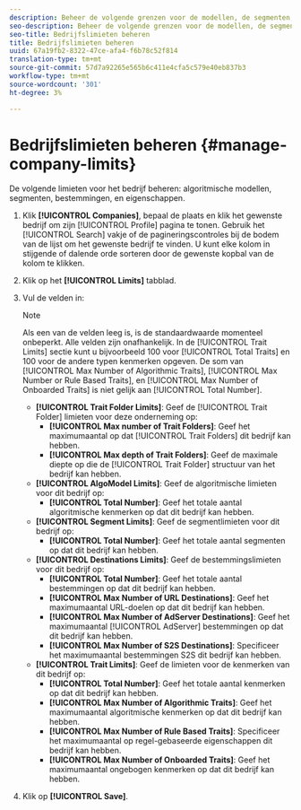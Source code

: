 ```yaml
---
description: Beheer de volgende grenzen voor de modellen, de segmenten, de bestemmingen, en de eigenschappen van het bedrijfsalgoritme.
seo-description: Beheer de volgende grenzen voor de modellen, de segmenten, de bestemmingen, en de eigenschappen van het bedrijfsalgoritme.
seo-title: Bedrijfslimieten beheren
title: Bedrijfslimieten beheren
uuid: 67a19fb2-8322-47ce-afa4-f6b78c52f814
translation-type: tm+mt
source-git-commit: 57d7a92265e565b6c411e4cfa5c579e40eb837b3
workflow-type: tm+mt
source-wordcount: '301'
ht-degree: 3%

---
```



# Bedrijfslimieten beheren {#manage-company-limits}

De volgende limieten voor het bedrijf beheren: algoritmische modellen, segmenten, bestemmingen, en eigenschappen.

<!-- t_company_limits.xml -->

1. Klik **[!UICONTROL Companies]**, bepaal de plaats en klik het gewenste bedrijf om zijn [!UICONTROL Profile] pagina te tonen. Gebruik het [!UICONTROL Search] vakje of de pagineringscontroles bij de bodem van de lijst om het gewenste bedrijf te vinden. U kunt elke kolom in stijgende of dalende orde sorteren door de gewenste kopbal van de kolom te klikken.
1. Klik op het **[!UICONTROL Limits]** tabblad.
1. Vul de velden in:

   >[!NOTE]
   >
   >Als een van de velden leeg is, is de standaardwaarde momenteel onbeperkt. Alle velden zijn onafhankelijk. In de [!UICONTROL Trait Limits] sectie kunt u bijvoorbeeld 100 voor [!UICONTROL Total Traits] en 100 voor de andere typen kenmerken opgeven. De som van [!UICONTROL Max Number of Algorithmic Traits], [!UICONTROL Max Number or Rule Based Traits], en [!UICONTROL Max Number of Onboarded Traits] is niet gelijk aan [!UICONTROL Total Number].

   * **[!UICONTROL Trait Folder Limits]**: Geef de [!UICONTROL Trait Folder] limieten voor deze onderneming op:
      * **[!UICONTROL Max number of Trait Folders]**: Geef het maximumaantal op dat [!UICONTROL Trait Folders] dit bedrijf kan hebben.
      * **[!UICONTROL Max depth of Trait Folders]**: Geef de maximale diepte op die de [!UICONTROL Trait Folder] structuur van het bedrijf kan hebben.
   * **[!UICONTROL AlgoModel Limits]**: Geef de algoritmische limieten voor dit bedrijf op:
      * **[!UICONTROL Total Number]**: Geef het totale aantal algoritmische kenmerken op dat dit bedrijf kan hebben.
   * **[!UICONTROL Segment Limits]**: Geef de segmentlimieten voor dit bedrijf op:
      * **[!UICONTROL Total Number]**: Geef het totale aantal segmenten op dat dit bedrijf kan hebben.
   * **[!UICONTROL Destinations Limits]**: Geef de bestemmingslimieten voor dit bedrijf op:
      * **[!UICONTROL Total Number]**: Geef het totale aantal bestemmingen op dat dit bedrijf kan hebben.
      * **[!UICONTROL Max Number of URL Destinations]**: Geef het maximumaantal URL-doelen op dat dit bedrijf kan hebben.
      * **[!UICONTROL Max Number of AdServer Destinations]**: Geef het maximumaantal [!UICONTROL AdServer] bestemmingen op dat dit bedrijf kan hebben.
      * **[!UICONTROL Max Number of S2S Destinations]**: Specificeer het maximumaantal bestemmingen S2S dit bedrijf kan hebben.
   * **[!UICONTROL Trait Limits]**: Geef de limieten voor de kenmerken van dit bedrijf op:
      * **[!UICONTROL Total Number]**: Geef het totale aantal kenmerken op dat dit bedrijf kan hebben.
      * **[!UICONTROL Max Number of Algorithmic Traits]**: Geef het maximumaantal algoritmische kenmerken op dat dit bedrijf kan hebben.
      * **[!UICONTROL Max Number of Rule Based Traits]**: Specificeer het maximumaantal op regel-gebaseerde eigenschappen dit bedrijf kan hebben.
      * **[!UICONTROL Max Number of Onboarded Traits]**: Geef het maximumaantal ongebogen kenmerken op dat dit bedrijf kan hebben.
1. Klik op **[!UICONTROL Save]**.

